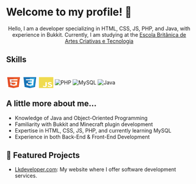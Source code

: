 # Welcome to my profile! 👋
<p align="center">Hello, I am a developer specializing in HTML, CSS, JS, PHP, and Java, with experience in Bukkit. Currently, I am studying at the <a href="https://ebaconline.com.br/">Escola Britânica de Artes Criativas e Tecnologia</a></p>

## Skills
<p align="center">
<div style="display: inline_block"><br>
  <img align="center" alt="HTML" height="30" width="40" src="https://raw.githubusercontent.com/devicons/devicon/master/icons/html5/html5-original.svg">
  <img align="center" alt="CSS" height="30" width="40" src="https://raw.githubusercontent.com/devicons/devicon/master/icons/css3/css3-original.svg">
  <img align="center" alt="JavaScript" height="30" width="40" src="https://raw.githubusercontent.com/devicons/devicon/master/icons/javascript/javascript-plain.svg">
  <img align="center" alt="PHP" height="50" width="60" src="https://icongr.am/devicon/php-original.svg?size=128&color=currentColor">
  <img align="center" alt="MySQL" height="50" width="60" src="https://icongr.am/devicon/mysql-original-wordmark.svg?size=128&color=currentColor">
  <img align="center" alt="Java" height="50" width="60" src="https://icongr.am/devicon/java-original-wordmark.svg?size=128&color=currentColor">
</p>

## A little more about me...

- Knowledge of Java and Object-Oriented Programming
- Familiarity with Bukkit and Minecraft plugin development
- Expertise in HTML, CSS, JS, PHP, and currently learning MySQL
- Experience in both Back-End & Front-End Development

## 🚀 Featured Projects
<p align="center">
  
- [Lkdeveloper.com](https://lkdeveloper.store/): My website where I offer software development services.
